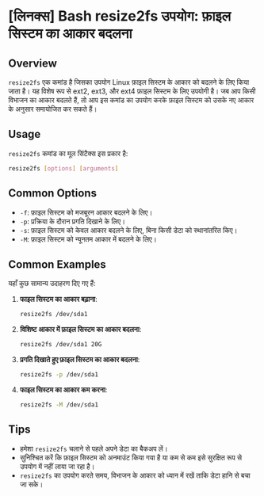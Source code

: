 # [लिनक्स] Bash resize2fs उपयोग: फ़ाइल सिस्टम का आकार बदलना

## Overview
`resize2fs` एक कमांड है जिसका उपयोग Linux फ़ाइल सिस्टम के आकार को बदलने के लिए किया जाता है। यह विशेष रूप से ext2, ext3, और ext4 फ़ाइल सिस्टम के लिए उपयोगी है। जब आप किसी विभाजन का आकार बदलते हैं, तो आप इस कमांड का उपयोग करके फ़ाइल सिस्टम को उसके नए आकार के अनुसार समायोजित कर सकते हैं।

## Usage
`resize2fs` कमांड का मूल सिंटैक्स इस प्रकार है:

```bash
resize2fs [options] [arguments]
```

## Common Options
- `-f`: फ़ाइल सिस्टम को मजबूरन आकार बदलने के लिए।
- `-p`: प्रक्रिया के दौरान प्रगति दिखाने के लिए।
- `-s`: फ़ाइल सिस्टम को केवल आकार बदलने के लिए, बिना किसी डेटा को स्थानांतरित किए।
- `-M`: फ़ाइल सिस्टम को न्यूनतम आकार में बदलने के लिए।

## Common Examples
यहाँ कुछ सामान्य उदाहरण दिए गए हैं:

1. **फाइल सिस्टम का आकार बढ़ाना**:
   ```bash
   resize2fs /dev/sda1
   ```

2. **विशिष्ट आकार में फ़ाइल सिस्टम का आकार बदलना**:
   ```bash
   resize2fs /dev/sda1 20G
   ```

3. **प्रगति दिखाते हुए फ़ाइल सिस्टम का आकार बदलना**:
   ```bash
   resize2fs -p /dev/sda1
   ```

4. **फाइल सिस्टम का आकार कम करना**:
   ```bash
   resize2fs -M /dev/sda1
   ```

## Tips
- हमेशा `resize2fs` चलाने से पहले अपने डेटा का बैकअप लें।
- सुनिश्चित करें कि फ़ाइल सिस्टम को अनमाउंट किया गया है या कम से कम इसे सुरक्षित रूप से उपयोग में नहीं लाया जा रहा है।
- `resize2fs` का उपयोग करते समय, विभाजन के आकार को ध्यान में रखें ताकि डेटा हानि से बचा जा सके।